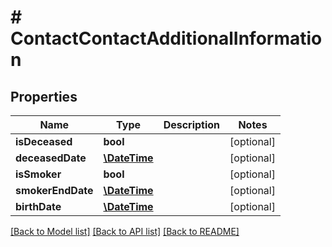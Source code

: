 # # ContactContactAdditionalInformation

## Properties

Name | Type | Description | Notes
------------ | ------------- | ------------- | -------------
**isDeceased** | **bool** |  | [optional]
**deceasedDate** | [**\DateTime**](\DateTime.md) |  | [optional]
**isSmoker** | **bool** |  | [optional]
**smokerEndDate** | [**\DateTime**](\DateTime.md) |  | [optional]
**birthDate** | [**\DateTime**](\DateTime.md) |  | [optional]

[[Back to Model list]](../../README.md#models) [[Back to API list]](../../README.md#endpoints) [[Back to README]](../../README.md)
